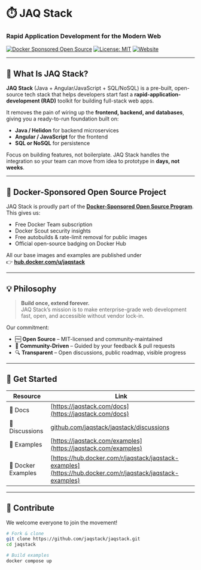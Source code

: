 # ⏱️ JAQ Stack  
### Rapid Application Development for the Modern Web  

[![Docker Sponsored Open Source](https://img.shields.io/badge/Docker-Sponsored%20Open%20Source-blue?logo=docker&logoColor=white)](https://www.docker.com/community/open-source/)
[![License: MIT](https://img.shields.io/badge/license-MIT-green.svg)](LICENSE)
[![Website](https://img.shields.io/badge/Website-jaqstack.com-0A66C2?logo=google-chrome&logoColor=white)](https://jaqstack.com)

---

## 🧩 What Is JAQ Stack?

**JAQ Stack** (Java + Angular/JavaScript + SQL/NoSQL) is a pre-built, open-source tech stack that helps developers start fast 
a **rapid-application-development (RAD)** toolkit for building full-stack web apps.

It removes the pain of wiring up the **frontend, backend, and databases**, giving you a ready-to-run foundation built on:
- **Java / Helidon** for backend microservices  
- **Angular / JavaScript** for the frontend  
- **SQL or NoSQL** for persistence  

Focus on building features, not boilerplate. JAQ Stack handles the integration so your team can move from idea to prototype in **days, not weeks**.

---

## 🐳 Docker-Sponsored Open Source Project

JAQ Stack is proudly part of the **[Docker-Sponsored Open Source Program](https://www.docker.com/community/open-source/)**.  
This gives us:
- Free Docker Team subscription  
- Docker Scout security insights  
- Free autobuilds & rate-limit removal for public images  
- Official open-source badging on Docker Hub  

All our base images and examples are published under  
👉 [**hub.docker.com/u/jaqstack**](https://hub.docker.com/u/jaqstack)

---

## 💡 Philosophy

> **Build once, extend forever.**  
> JAQ Stack’s mission is to make enterprise-grade web development fast, open, and accessible without vendor lock-in.

Our commitment:
- 🆓 **Open Source** – MIT-licensed and community-maintained  
- 🤝 **Community-Driven** – Guided by your feedback & pull requests  
- 🔍 **Transparent** – Open discussions, public roadmap, visible progress  

---

## 🧠 Get Started

| Resource | Link |
|-----------|------|
| 📘 Docs | [https://jaqstack.com/docs](https://jaqstack.com/docs) |
| 💬 Discussions | [github.com/jaqstack/jaqstack/discussions](https://github.com/jaqstack/jaqstack/discussions) |
| 🧰 Examples | [https://jaqstack.com/examples](https://jaqstack.com/examples) |
| 🐳 Docker Examples | [https://hub.docker.com/r/jaqstack/jaqstack-examples](https://hub.docker.com/r/jaqstack/jaqstack-examples) |

---

## 🚀 Contribute

We welcome everyone to join the movement!

```bash
# Fork & clone
git clone https://github.com/jaqstack/jaqstack.git
cd jaqstack

# Build examples
docker compose up
